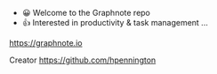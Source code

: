 - 😀 Welcome to the Graphnote repo
- 👍 Interested in productivity & task management ...

https://graphnote.io


Creator https://github.com/hpennington
<!---
graphnote-io/graphnote-io is a ✨ special ✨ repository because its `README.md` (this file) appears on your GitHub profile.
You can click the Preview link to take a look at your changes.
--->
